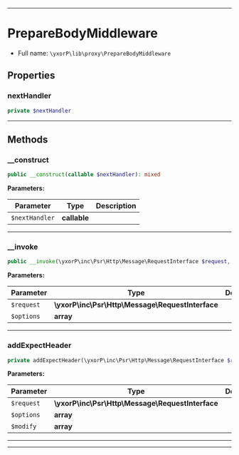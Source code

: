 ***

# PrepareBodyMiddleware





* Full name: `\yxorP\lib\proxy\PrepareBodyMiddleware`



## Properties


### nextHandler



```php
private $nextHandler
```






***

## Methods


### __construct



```php
public __construct(callable $nextHandler): mixed
```








**Parameters:**

| Parameter | Type | Description |
|-----------|------|-------------|
| `$nextHandler` | **callable** |  |




***

### __invoke



```php
public __invoke(\yxorP\inc\Psr\Http\Message\RequestInterface $request, array $options): mixed
```








**Parameters:**

| Parameter | Type | Description |
|-----------|------|-------------|
| `$request` | **\yxorP\inc\Psr\Http\Message\RequestInterface** |  |
| `$options` | **array** |  |




***

### addExpectHeader



```php
private addExpectHeader(\yxorP\inc\Psr\Http\Message\RequestInterface $request, array $options, array& $modify): mixed
```








**Parameters:**

| Parameter | Type | Description |
|-----------|------|-------------|
| `$request` | **\yxorP\inc\Psr\Http\Message\RequestInterface** |  |
| `$options` | **array** |  |
| `$modify` | **array** |  |




***


***

